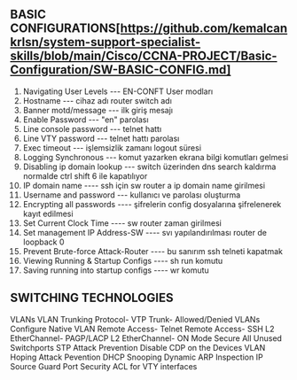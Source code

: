 ## BASIC CONFIGURATIONS[https://github.com/kemalcankrlsn/system-support-specialist-skills/blob/main/Cisco/CCNA-PROJECT/Basic-Configuration/SW-BASIC-CONFIG.md]
1. Navigating User Levels --- EN-CONFT User modları
2. Hostname --- cihaz adı router switch adı
3. Banner motd/message --- ilk giriş mesajı
4. Enable Password --- "en" parolası
5. Line console password --- telnet hattı 
6. Line VTY password --- telnet hattı parolası
7. Exec timeout --- işlemsizlik zamanı logout süresi
8. Logging Synchronous --- komut yazarken ekrana bilgi komutları gelmesi
9. Disabling ip domain lookup --- switch üzerinden dns search kaldırma normalde ctrl shift 6 ile kapatılıyor
10. IP domain name ---- ssh için sw router a ip domain name girilmesi
11. Username and password --- kullanıcı ve parolası oluşturma
12. Encrypting all passwords ---- şifrelerin config dosyalarına şifrelenerek kayıt edilmesi
13. Set Current Clock Time ---- sw router zaman girilmesi
14. Set management IP Address-SW ---- svı yapılandırılması router de loopback 0
15. Prevent Brute-force Attack-Router ---- bu sanırım ssh telneti kapatmak
16. Viewing Running & Startup Configs ---- sh run komutu
17. Saving running into startup configs ---- wr komutu

## SWITCHING TECHNOLOGIES
VLANs
VLAN Trunking Protocol- VTP
Trunk- Allowed/Denied VLANs
Configure Native VLAN
Remote Access- Telnet
Remote Access- SSH
L2 EtherChannel- PAGP/LACP
L2 EtherChannel- ON Mode
Secure All Unused Switchports
STP Attack Prevention
Disable CDP on the Devices
VLAN Hoping Attack Pevention
DHCP Snooping 
Dynamic ARP Inspection
IP Source Guard
Port Security
ACL for VTY interfaces